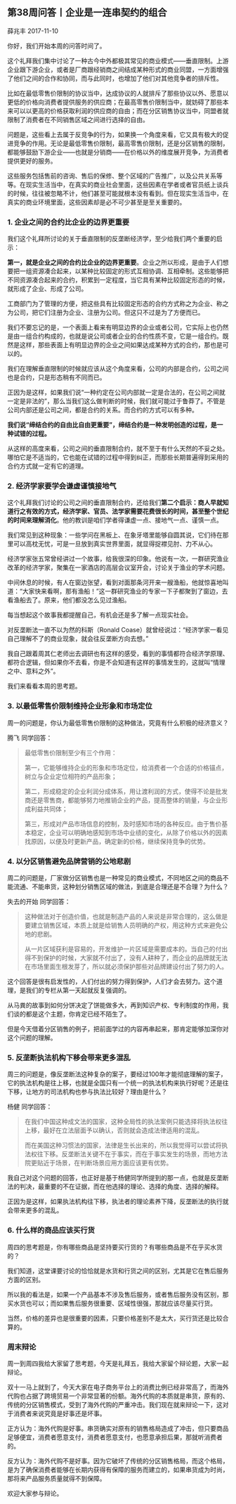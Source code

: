 
## 第38周问答丨企业是一连串契约的组合


薛兆丰
2017-11-10


你好，我们开始本周的问答时间了。

这个礼拜我们集中讨论了一种古今中外都极其常见的商业模式——垂直限制。上游企业跟下游企业，或者是厂商跟经销商之间结成某种形式的商业同盟，一方面增强了他们之间的合作和协同，而与此同时，也增加了他们对其他竞争者的排斥性。

比如在最低零售价限制的协议当中，达成协议的人就排斥了那些协议以外、愿意以更低的价格向消费者提供服务的供应商；在最高零售价限制当中，就妨碍了那些本来可以以更高的价格获取利润的供应商的自由；而在分区销售协议当中，同盟者就限制了消费者在不同销售区域之间进行选择的自由。

问题是，这些看上去属于反竞争的行为，如果换一个角度来看，它又具有极大的促进竞争的作用。无论是最低零售价限制，最高零售价限制，还是分区销售的限制，都能够鼓励下游企业——也就是分销商——在价格以外的维度展开竞争，为消费者提供更好的服务。

这些服务包括售前的咨询、售后的保修、整个区域的广告推广，以及公共关系等等。在现实生活当中，在真实的商业社会里面，这些因素在学者或者官员纸上谈兵的时候，往往被忽略不计，他们甚至可能就根本没有看到。但在现实生活当中，在真实的商业环境里面，这些因素却是必不可少甚至是至关重要的。

### 1. 企业之间的合约比企业的边界更重要

我们这个礼拜所讨论的关于垂直限制的反垄断经济学，至少给我们两个重要的启示：

**第一，就是企业之间的合约比企业的边界更重要**。企业之所以形成，是由于人们想要把一组资源凑合起来，以某种比较固定的形式互相协调、互相牵制。这些能够把不同资源凑合起来的合约，积累到一定程度，当它具有某种比较固定形态的时候，就形成了企业、形成了公司。

工商部门为了管理的方便，把这些具有比较固定形态的合约方式称之为企业、称之为公司，把它们注册为企业、注册为公司。但这只不过是为了方便而已。

我们不要忘记的是，一个表面上看来有明显边界的企业或者公司，它实际上也仍然是由一组合约构成的，也就是说公司或者企业的合约性质不变，它是一组合约。既然是这样，那些表面上有明显边界的企业之间如果达成某种方式的合约，那也是可以的。

我们在理解垂直限制的时候就应该从这个角度来看，公司的内部是合约，公司之间也是合约，只是形态稍有不同而已。

正因为是这样，如果我们说“一种约定在公司内部就一定是合法的，在公司之间就一定是非法的”，那么当我们这么做判断的时候，我们就可能过于鲁莽了。不管是公司内部还是公司之间，都是合约的关系。而合约的方式可以有多种。

**我们说“缔结合约的自由比自由更重要”，缔结合约是一种发明创造的过程，是一种试错的过程。**

从这样的高度来看，公司之间的垂直限制合约，就不至于有什么天然的不妥之处。哪怕它是不适当的，它也能在试错的过程中得到纠正，而那些长期普遍得到采用的合约方式就一定有它的道理。

### 2. 经济学家要学会谦虚谨慎接地气

这个礼拜我们讨论的公司之间的垂直限制合约，还给我们**第二个启示：商人早就知道行之有效的方式，经济学家、官员、法学家需要花费很长的时间，甚至整个世纪的时间来理解消化**。他的教训是咱们学者得谦虚一点、接地气一点、谨慎一点。

我们常见到这种现象：一些学问在黑板上、在象牙塔里能够自圆其说，它们待在那里可以高枕无忧，可是一旦放到真实世界里面，就显得捉襟见肘、力不从心。

经济学家张五常曾经讲过一个故事，给我很深的印象。他说有一次，一群研究渔业改革的经济学家，聚集在一家酒店的高层会议室开会，讨论关于渔业的学术问题。

中间休息的时候，有人在窗边张望，看到对面那条河开来一艘渔船，他就惊喜地叫道：“大家快来看啊，那有渔船！”这一群研究渔业的专家一下子都聚到了窗边，去看渔船去了。原来，他们都没怎么见过渔船。

每当想起这个故事我都提醒自己，有机会还是多了解一点现实社会。

对反垄断法一直不以为然的科斯（Ronald Coase）就曾经说过：“经济学家一看见自己理解不了的商业现象，就会往反垄断方向去想。”

我自己跟着周其仁老师出去调研也有这样的感受，看到的事情都符合经济学原理、都符合逻辑，但如果你不去看，你是不会知道有这样的事情发生的，这就叫“情理之中、意料之外”。

我们来看看本周的思考题。

### 3. 以最低零售价限制维持企业形象和市场定位

周一的问题是，你认为最低零售价限制的这种做法，究竟有什么积极的经济意义？

腾飞 同学回答：

> 最低零售价限制至少有三个作用：
>
> 第一，它能够维持企业的形象和市场定位，给消费者一个合适的价格锚点，树立与企业定位相符的产品形象；
>
> 第二，形成稳定的企业利润分成体系，用让渡利润的方式，使得不论是批发商还是零售商，都能够努力地推销企业的产品，提高整体的销量，与企业形成利益共同体；
>
> 第三，形成对产品市场信息的控制，及时感知市场的各种反应。由于售价基本稳定，企业可以明确地感知到市场中业绩的变化，从除了价格以外的因素找原因，以便及时更新产品，确定新的价格，继续保持竞争的优势。

### 4. 以分区销售避免品牌营销的公地悲剧

周二的问题是，厂家做分区销售也是一种常见的商业模式，不同地区之间的商品不能流通、不能串货，这种划分销售区域的做法，到底是合理还是不合理？为什么？

失去的开始 同学回答：

> 这种做法对于创造价值，也就是制造产品的人来说是非常合理的，这么做是要建立销售区域，本质上就是给销售人员明确的产权，用这种方式来避免公地的悲剧。
>
> 从一片区域获利是容易的，开发维护一片区域是需要成本的。当自己的付出得不到保护的时候，大家就不付出了，没有人耕种了，而企业的品牌就无法在市场里面生根发芽了，所以就必须保护那些对品牌建设付出了努力的人。

这个回答是很有启发性的，人们付出的努力得到保护，人们才会去努力。这个道理，是我们的专栏从第一天起就反复强调的。

从马粪的故事到如何分饼决定了饼能做多大，再到知识产权、专利制度的作用，我们谈的都是这个主题，你肯定已经不陌生了。

但是今天借着分区销售的例子，把前面学过的内容再串起来，那肯定能够加深你对这个问题的理解。

### 5. 反垄断执法机构下移会带来更多混乱

周三的问题是，像反垄断法这种复杂的案子，要经过100年才能彻底理解的案子，它的执法机构是往上移，也就是全国只有一个统一的执法机构来执行好呢？还是往下移，让地方的司法机构也参与执法比较好？理由是什么？

杨健 同学回答：

> 在我们中国这种成文法的国家，这种全局性的执法案例只能选择将执法权往上移，最好在立法层面予以确认，否则就会造成法律适用的混乱。
>
> 而在美国这种习惯法的国家，法律是生长出来的，所以我觉得可以尝试将执法权往下移。反垄断法关键不在于事实，而在于事实发生的场景，而地方法院更贴近于场景，在判断场景应用方面应该更有优势。

我自己对这个问题的回答，也正好是基于杨健同学所提到的那一点，也就是反垄断法的判决，最重要的不在证据，而在他选择的理论、选择的角度、选择的解释。

正因为是这样，如果执法机构往下移，执法者的理论素养下降，反垄断法的执行就会带来更多的混乱。

### 6. 什么样的商品应该买行货

周四的思考题是，你有哪些商品是坚持要买行货的？有哪些商品是不在乎买水货的？

我们知道，这堂课要讨论的恰恰就是水货和行货之间的区别，尤其是它在售后服务方面的区别。

所以我的看法是，如果一个产品基本不涉及售后服务，或者售后服务没有区别，那买水货也可以；而如果售后服务很重要、区域性很强，那就应该尽量买行货。

当然，价格的差异也是很重要的因素，只要价格差别不是太大，买行货还是比较合算的。

### 周末辩论

周一到周四我给大家留了思考题，今天是礼拜五，我给大家留个辩论题，大家一起辩论。

双十一马上就到了，今天大家在电子商务平台上的消费比例已经非常高了，而海外代购也占据了跨境贸易一个非常显著的份额。海外代购的本质就是串货，原有的、传统的分区销售模式，受到了海外代购的严重冲击。我们现在就来辩论一下，这对于消费者来说究竟是好事还是坏事。

正方认为：海外代购是好事。串货确实对原有的销售格局造成了冲击，但只要商品足够便宜，消费者愿意支付，消费者愿意支付，也愿意承担后果，那就听消费者的。

反方认为：海外代购不是好事。因为它破坏了传统的分区销售格局，而这个格局，是为了确保消费者能够在长期内获得有保障的服务而建立的，如果串货成为时尚，那将来产品服务质量就得不到保障。

欢迎大家参与辩论。
